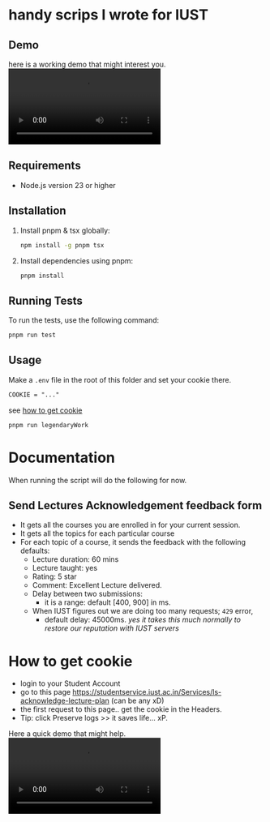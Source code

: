 # handy scrips I wrote for IUST

## Demo
here is a working demo that might interest you.
<video src="https://github.com/user-attachments/assets/380c3699-b078-4a38-b2dd-04e88d45f5cd"></video>

## Requirements

- Node.js version 23 or higher

## Installation

1.  Install pnpm & tsx globally:

    ```bash
    npm install -g pnpm tsx
    ```
2.  Install dependencies using pnpm:

    ```bash
    pnpm install
    ```

## Running Tests

To run the tests, use the following command:

```bash
pnpm run test
```

## Usage

Make a `.env` file in the root of this folder and set your cookie there.
```txt
COOKIE = "..."
```
see [how to get cookie](#how-to-get-cookie)


```bash
pnpm run legendaryWork
```


# Documentation
When running the script will do the following for now.

## Send Lectures Acknowledgement feedback form
- It gets all the courses you are enrolled in for your current session.
- It gets all the topics for each particular course
- For each topic of a course, it sends the feedback with the following defaults:
  - Lecture duration: 60 mins
  - Lecture taught: yes
  - Rating: 5 star
  - Comment: Excellent Lecture delivered.
  - Delay between two submissions: 
    - it is a range: default [400, 900] in ms.
  - When IUST figures out we are doing too many requests; `429` error,
    - default delay: 45000ms.
    *yes it takes this much normally to restore our reputation with IUST servers*




# How to get cookie
- login to your Student Account
- go to this page https://studentservice.iust.ac.in/Services/ls-acknowledge-lecture-plan (can be any xD)
- the first request to this page.. get the cookie in the Headers.
- Tip: click Preserve logs >> it saves life... xP.

Here a quick demo that might help.
<video src="https://github.com/user-attachments/assets/afbb76fe-4a1f-4635-9df1-8754f4f64ad4"></video>



